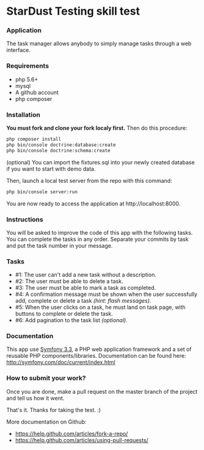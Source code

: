 StarDust Testing skill test
==========================

### Application
The task manager allows anybody to simply manage tasks through a web interface.

### Requirements
* php 5.6+
* mysql
* A github account
* php composer

### Installation
**You must fork and clone your fork localy first.** Then do this procedure:
```sh
php composer install
php bin/console doctrine:database:create
php bin/console doctrine:schema:create
```
(optional) You can import the fixtures.sql into your newly created database if you want to start with demo data.

Then, launch a local test server from the repo with this command: 
```sh
php bin/console server:run
```
You are now ready to access the application at http://localhost:8000.

### Instructions

You will be asked to improve the code of this app with the following tasks. You can complete the tasks in any order. Separate your commits by task and put the task number in your message.

### Tasks
* #1: The user can't add a new task without a description.
* #2: The user must be able to delete a task.
* #3: The user must be able to mark a task as completed.
* #4: A confirmation message must be shown when the user successfully add, complete or delete a task _(hint: flash messages)_.
* #5: When the user clicks on a task, he must land on task page, with buttons to complete or delete the task.
* #6: Add pagination to the task list _(optional)_.


### Documentation
This app use [Symfony 3.3](http://symfony.com/), a PHP web application framework and a set of reusable PHP components/libraries. Documentation can be found here: http://symfony.com/doc/current/index.html


### How to submit your work?

Once you are done, make a pull request on the master branch of the project and tell us how it went.

That's it. Thanks for taking the test. :)


More documentation on Github:
* https://help.github.com/articles/fork-a-repo/
* https://help.github.com/articles/using-pull-requests/
